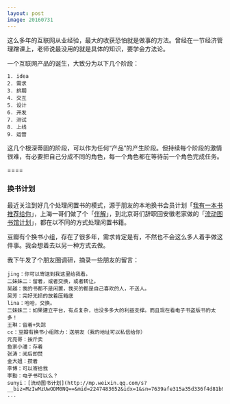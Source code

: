 ```yaml
---
layout: post
image: 20160731
---
```


这么多年的互联网从业经验，最大的收获恐怕就是做事的方法。曾经在一节经济管理蹭课上，老师说最没用的就是具体的知识，要学会方法论。

一个互联网产品的诞生，大致分为以下几个阶段：

```
1. idea
2. 需求
3. 排期
4. 交互
5. 设计
6. 开发
7. 测试
8. 上线
9. 运营
```

这几个根深蒂固的阶段，可以作为任何“产品”的产生阶段。但持续每个阶段的激情很难，有必要把自己分成不同的角色，每一个角色都在等待前一个角色完成任务。

==== 

### 换书计划

最近关注到好几个处理闲置书的模式，源于朋友的本地换书会员计划「[我有一本书推荐给你](http://mp.weixin.qq.com/s?__biz=MzIxNTAyMTczMg==&mid=2654086602&idx=1&sn=a0e059fccf1f5a5d039c3c8bffd2924c&scene=1&srcid=0731I9bcEN5kthrmHPC83bgp&from=singlemessage&isappinstalled=0#wechat_redirect)」，上海一哥们做了个「[伴解](http://mp.weixin.qq.com/s?__biz=MzAwNTc4Mjc2MQ==&mid=2649720589&idx=1&sn=4dc8ec3ad71530e27d8a3e46329c3046&scene=4#wechat_redirect)」，到北京哥们辞职回安徽老家做的「[流动图书馆计划](http://mp.weixin.qq.com/s?__biz=MzIwMzUwODM0NQ==&mid=2247483652&idx=1&sn=7639afe315a35d336f4d81b9e0d4027a&scene=2&srcid=0727W3ANOx3GfvFckeVE89sV&from=timeline&isappinstalled=0#wechat_redirect)」，都在以不同的方式处理闲置书籍。

豆瓣有个换书小组，存在了很多年，需求肯定是有，不然也不会这么多人着手做这件事。我会想着去以另一种方式去做。

我下午发了个朋友圈调研，摘录一些朋友的留言：

```
jing：你可以寄送到我这里给我看。
二妹妹二：留着，或者交换，或者转让。
吴越：我的书都不是闲置，我买的都是自己喜欢的人，不送人。
吴芳：完好无损的放着压箱底
lina：哈哈，交换。
二妹妹二：如果建立平台，有点复杂，也没多多大的利益支撑。而且现在看电子书盗版书的太多！
王琳：留着+失踪
cc：豆瓣有换书小组陈力：送朋友（我的地址可以私信给你）
元亮哥：按斤卖
鱼家小潘：存着
张涛：阅后即焚
金大姐：攒着
李博：可以寄给我
李勤：电子书可以么？
sunyi：[流动图书计划](http://mp.weixin.qq.com/s?__biz=MzIwMzUwODM0NQ==&mid=2247483652&idx=1&sn=7639afe315a35d336f4d81b9e0d4027a&scene=2&srcid=0727W3ANOx3GfvFckeVE89sV&from=timeline&isappinstalled=0#wechat_redirect)
...
```